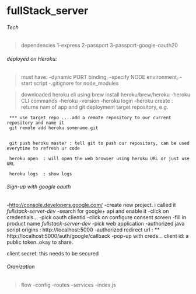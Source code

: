 # fullStack_server

###### Tech
>dependencies
1-express
2-passport
3-passport-google-oauth20


###### deployed on Heroku:  
> must have:
 -dynamic PORT binding, 
 -specify NODE environment, 
 -start script
 -.gitignore for node_modules
 
>downloaded heroku cli using brew install heroku/brew/heroku
 -heroku CLI commands
 -heroku -version
 -heroku login
 -heroku create  : 
     returns nam of app and git deployment target repository, e.g.
     
     *** use target repo ....add a remote repository to our current repository and name it 
     git remote add heroku somename.git
     
     
     git push heroku master : tell git to push our repository, can be used everytime to refresh ur code
     
     heroku open  : will open the web browser using heroku URL or just use URL
     
     heroku logs  : show logs

###### Sign-up with google oauth
-http://console.developers.google.com/
-create new project.  i called it *fullstack-server-dev*
-search for google+ api and enable it
-click on credentials...
-pick oauth clientid
-click on configure consent screen 
-fill in product name *fullstack-server-dev*
-pick web application
-authorized java script origins : http://localhost:5000
-authorized redirect url : ** http://localhost:5000/auth/google/callback
-pop-up with creds...
  client id:  a public token..okay to share. 
    
  client secret:  this needs to be secured 
 
###### Oranization
> flow
-config
-routes
-services 
-index.js



     